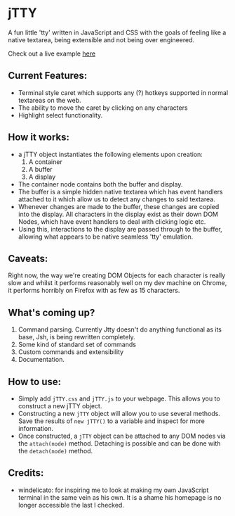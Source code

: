 # jTTY
A fun little 'tty' written in JavaScript and CSS with the goals of feeling like a native textarea, being extensible and not being over engineered.

Check out a live example [here](https://rawgit.com/vereis/jTTY/master/index.html)

## Current Features:
  - Terminal style caret which supports any (?) hotkeys supported in normal textareas on the web.
  - The ability to move the caret by clicking on any characters
  - Highlight select functionality.

## How it works:
  - a jTTY object instantiates the following elements upon creation:
    1) A container
    2) A buffer
    3) A display
  - The container node contains both the buffer and display.
  - The buffer is a simple hidden native textarea which has event handlers attached to it which allow us to detect any changes to said textarea.
  - Whenever changes are made to the buffer, these changes are copied into the display. All characters in the display exist as their down DOM Nodes, which have event handlers to deal with clicking logic etc.
  - Using this, interactions to the display are passed through to the buffer, allowing what appears to be native seamless 'tty' emulation.
  
## Caveats:
Right now, the way we're creating DOM Objects for each character is really slow and whilst it performs reasonably well on my dev machine on Chrome, it performs horribly on Firefox with as few as 15 characters. 

## What's coming up?
  1) Command parsing. Currently Jtty doesn't do anything functional as its base, Jsh, is being rewritten completely.
  2) Some kind of standard set of commands
  3) Custom commands and extensibility
  4) Documentation.
  
## How to use:
  - Simply add `jTTY.css` and `jTTY.js` to your webpage. This allows you to construct a new jTTY object.
  - Constructing a new `jTTY` object will allow you to use several methods. Save the results of `new jTTY()` to a variable and inspect for more information.
  - Once constructed, a `jTTY` object can be attached to any DOM nodes via the `attach(node)` method. Detaching is possible and can be done with the `detach(node)` method.

## Credits:
  -  windelicato: for inspiring me to look at making my own JavaScript terminal in the same vein as his own. It is a shame his homepage is no longer accessible the last I checked.

